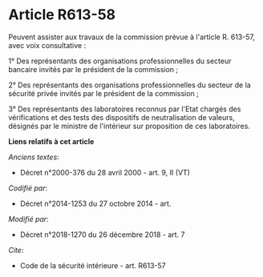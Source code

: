 # Article R613-58

Peuvent assister aux travaux de la commission prévue à l'article R. 613-57, avec voix consultative :

1° Des représentants des organisations professionnelles du secteur bancaire invités par le président de la commission ;

2° Des représentants des organisations professionnelles du secteur de la sécurité privée invités par le président de la
commission ;

3° Des représentants des laboratoires reconnus par l'Etat chargés des vérifications et des tests des dispositifs de
neutralisation de valeurs, désignés par le ministre de l'intérieur sur proposition de ces laboratoires.

**Liens relatifs à cet article**

_Anciens textes_:

  - Décret n°2000-376 du 28 avril 2000 - art. 9, II (VT)

_Codifié par_:

  - Décret n°2014-1253 du 27 octobre 2014 - art.

_Modifié par_:

  - Décret n°2018-1270 du 26 décembre 2018 - art. 7

_Cite_:

  - Code de la sécurité intérieure - art. R613-57
